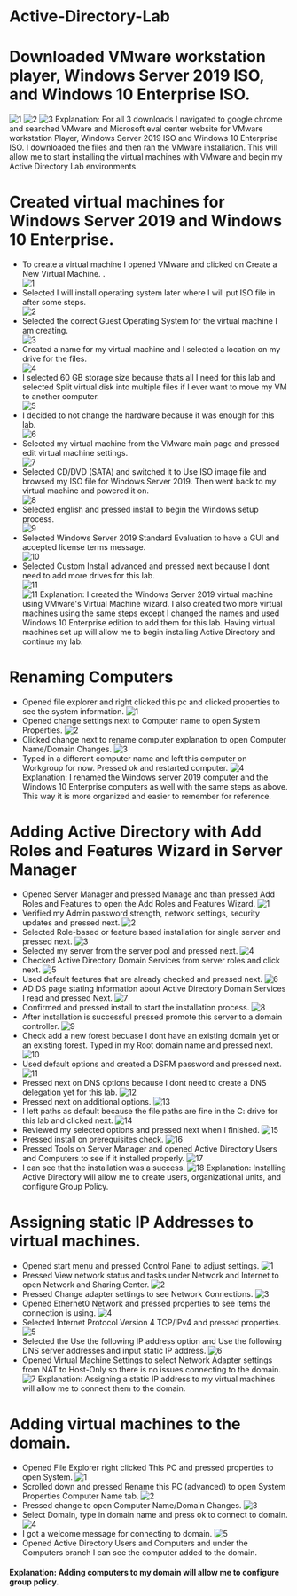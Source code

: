 # Active-Directory-Lab
# Downloaded VMware workstation player, Windows Server 2019 ISO, and Windows 10 Enterprise ISO.<br>
![1](https://github.com/coreybruck/Active-Directory-Lab/assets/78772836/8f24ebc7-26a1-4ba4-970a-1f7a9770e040)
![2](https://github.com/coreybruck/Active-Directory-Lab/assets/78772836/6c3369ce-23d9-4570-88dc-b80c013292e5)
![3](https://github.com/coreybruck/Active-Directory-Lab/assets/78772836/144bdbc8-11de-4fbd-8ace-5ac663a12243)
Explanation: For all 3 downloads I navigated to google chrome and searched VMware and Microsoft eval center website for VMware workstation Player, Windows Server 2019 ISO and Windows 10 Enterprise ISO. I downloaded the files and then ran the VMware installation. This will allow me to start installing the virtual machines with VMware and begin my Active Directory Lab environments.

# Created virtual machines for Windows Server 2019 and Windows 10 Enterprise.
- To create a virtual machine I opened VMware and clicked on Create a New Virtual Machine. .<br>
![1](https://github.com/coreybruck/Active-Directory-Lab/assets/78772836/acf34b63-8702-4662-9dec-2ebf1780fea5)
- Selected I will install operating system later where I will put ISO file in after some steps.<br>
![2](https://github.com/coreybruck/Active-Directory-Lab/assets/78772836/f7a718cb-9e15-4999-962a-6e649c49753c)
- Selected the correct Guest Operating System for the virtual machine I am creating.<br>
![3](https://github.com/coreybruck/Active-Directory-Lab/assets/78772836/0ef81030-0658-40b5-9ec1-93fed09d79be)
- Created a name for my virtual machine and I selected a location on my drive for the files.<br>
![4](https://github.com/coreybruck/Active-Directory-Lab/assets/78772836/db6fe610-474a-4fbb-9938-84fed13cc65f)
- I selected 60 GB storage size because thats all I need for this lab and selected Split virtual disk into multiple files if I ever want to move my VM to another computer.<br>
![5](https://github.com/coreybruck/Active-Directory-Lab/assets/78772836/609aca66-0d68-4a89-b975-11db0063a03f)
- I decided to not change the hardware because it was enough for this lab.<br>
![6](https://github.com/coreybruck/Active-Directory-Lab/assets/78772836/a87d8dc6-0340-4732-b2c5-4278e0a64ed1)
- Selected my virtual machine from the VMware main page and pressed edit virtual machine settings.<br>
![7](https://github.com/coreybruck/Active-Directory-Lab/assets/78772836/4e59aa9e-360b-4ece-8eed-74cd64e74fb0)
- Selected CD/DVD (SATA) and switched it to Use ISO image file and browsed my ISO file for Windows Server 2019. Then went back to my virtual machine and powered it on.<br>
![8](https://github.com/coreybruck/Active-Directory-Lab/assets/78772836/3c449eef-fd67-4974-b81e-fbe7336b05f5)
- Selected english and pressed install to begin the Windows setup process.<br>
![9](https://github.com/coreybruck/Active-Directory-Lab/assets/78772836/ef98582e-4917-49de-9159-279909433e0e)
- Selected Windows Server 2019 Standard Evaluation to have a GUI and accepted license terms message.<br>
![10](https://github.com/coreybruck/Active-Directory-Lab/assets/78772836/b9af7e4e-657f-4f23-8d93-23e29a72b3b9)
- Selected Custom Install advanced and pressed next because I dont need to add more drives for this lab.<br>
![11](https://github.com/coreybruck/Active-Directory-Lab/assets/78772836/4dd02055-dd45-4634-9956-7bc6d6a20400)<br>
![11](https://github.com/coreybruck/Active-Directory-Lab/assets/78772836/e7efdec8-43d8-48c9-b5f6-b86a1e3367cc)
Explanation: I created the Windows Server 2019 virtual machine using VMware's Virtual Machine wizard. I also created two more virtual machines using the same steps except I changed the names and used Windows 10 Enterprise edition to add them for this lab. Having virtual machines set up will allow me to begin installing Active Directory and continue my lab.

# Renaming Computers
- Opened file explorer and right clicked this pc and clicked properties to see the system information.
![1](https://github.com/coreybruck/Active-Directory-Lab/assets/78772836/f9aebd5f-0d3e-44ae-90f8-37a412c0e3ed)
- Opened change settings next to Computer name to open System Properties.
![2](https://github.com/coreybruck/Active-Directory-Lab/assets/78772836/ef214e8f-3317-4826-b7a6-02b6bcfa5940)
- Clicked change next to rename computer explanation to open Computer Name/Domain Changes.
![3](https://github.com/coreybruck/Active-Directory-Lab/assets/78772836/103dc7d2-a0e8-4e30-bdc7-0a4e1baee15d)
- Typed in a different computer name and left this computer on Workgroup for now. Pressed ok and restarted computer.
![4](https://github.com/coreybruck/Active-Directory-Lab/assets/78772836/29b6f91b-64e1-4c02-90e4-9af92a033fa2)
Explanation: I renamed the Windows server 2019 computer and the Windows 10 Enterprise computers as well with the same steps as above. This way it is more organized and easier to remember for reference.

# Adding Active Directory with Add Roles and Features Wizard in Server Manager
- Opened Server Manager and pressed Manage and than pressed Add Roles and Features to open the Add Roles and Features Wizard.
![1](https://github.com/coreybruck/Active-Directory-Lab/assets/78772836/3bc28b3b-f7d3-4771-8822-8c4257a57c81)
- Verified my Admin password strength, network settings, security updates and pressed next.
![2](https://github.com/coreybruck/Active-Directory-Lab/assets/78772836/c1000136-fc90-4c81-863c-b5a34d9fc9b3)
- Selected Role-based or feature based installation for single server and pressed next.
![3](https://github.com/coreybruck/Active-Directory-Lab/assets/78772836/f665df43-7dba-4804-8829-f18b18ecf12b)
- Selected my server from the server pool and pressed next.
![4](https://github.com/coreybruck/Active-Directory-Lab/assets/78772836/79bb7d09-80d2-4fe0-873b-59c270a096cd)
- Checked Active Directory Domain Services from server roles and click next.
![5](https://github.com/coreybruck/Active-Directory-Lab/assets/78772836/f0ff77c7-ee2b-40dc-8063-52e84bb29efb)
- Used default features that are already checked and pressed next.
![6](https://github.com/coreybruck/Active-Directory-Lab/assets/78772836/ff94af42-bb72-4e95-9f51-0ce04e90dffa)
- AD DS page stating information about Active Directory Domain Services I read and pressed Next.
![7](https://github.com/coreybruck/Active-Directory-Lab/assets/78772836/67578c12-8dd9-4126-b9a9-df92fbe165ba)
- Confirmed and pressed install to start the installation process.
![8](https://github.com/coreybruck/Active-Directory-Lab/assets/78772836/c8cbff3d-28ef-4ee8-a3d8-1532d993fca2)
- After installation is successful pressed promote this server to a domain controller.
![9](https://github.com/coreybruck/Active-Directory-Lab/assets/78772836/ade07793-9012-4648-833a-45a6e111e040)
- Check add a new forest becuase I dont have an existing domain yet or an existing forest. Typed in my Root domain name and pressed next.
![10](https://github.com/coreybruck/Active-Directory-Lab/assets/78772836/ea6c6461-d538-4fd0-8c97-afec8421f6c5)
- Used default options and created a DSRM password and pressed next.
![11](https://github.com/coreybruck/Active-Directory-Lab/assets/78772836/411577e5-d468-48ff-bcb0-93214e4ff4d0)
- Pressed next on DNS options because I dont need to create a DNS delegation yet for this lab.
![12](https://github.com/coreybruck/Active-Directory-Lab/assets/78772836/950c0967-f4e8-4aba-9ea4-b8049151d9c3)
- Pressed next on additional options.
![13](https://github.com/coreybruck/Active-Directory-Lab/assets/78772836/e6ed65bd-c68a-46b4-a1e9-12e03b19546a)
- I left paths as default because the file paths are fine in the C: drive for this lab and clicked next.
![14](https://github.com/coreybruck/Active-Directory-Lab/assets/78772836/a43ba0af-b530-43e9-b243-c71aad338bb0)
- Reviewed my selected options and pressed next when I finished.
![15](https://github.com/coreybruck/Active-Directory-Lab/assets/78772836/670b498d-9e8a-4fc1-9a15-ee88cf800a1e)
- Pressed install on prerequisites check.
![16](https://github.com/coreybruck/Active-Directory-Lab/assets/78772836/ebc95ac7-3f57-4861-bb67-4630d0f4b00c)
- Pressed Tools on Server Manager and opened Active Directory Users and Computers to see if it installed properly.
![17](https://github.com/coreybruck/Active-Directory-Lab/assets/78772836/e95a50ea-6df7-406c-8818-a97e022ff8a8)
- I can see that the installation was a success.
![18](https://github.com/coreybruck/Active-Directory-Lab/assets/78772836/42f83dad-7588-4751-9d9c-5a052eb6c086)
Explanation: Installing Active Directory will allow me to create users, organizational units, and configure Group Policy.

# Assigning static IP Addresses to virtual machines.
- Opened start menu and pressed Control Panel to adjust settings.
![1](https://github.com/coreybruck/Active-Directory-Lab/assets/78772836/508184ec-a1b8-431d-95d6-b2acd68983e9)
- Pressed View network status and tasks under Network and Internet to open Network and Sharing Center.
![2](https://github.com/coreybruck/Active-Directory-Lab/assets/78772836/ccd5d3db-e4c3-4b99-afa3-40d955e37a2e)
- Pressed Change adapter settings to see Network Connections.
![3](https://github.com/coreybruck/Active-Directory-Lab/assets/78772836/ea432fa0-11bd-476f-9609-fb01a6fbffc6)
- Opened Ethernet0 Network and pressed properties to see items the connection is using.
![4](https://github.com/coreybruck/Active-Directory-Lab/assets/78772836/f4e59024-e227-4a90-bd49-d2f092185213)
- Selected Internet Protocol Version 4 TCP/IPv4 and pressed properties.
![5](https://github.com/coreybruck/Active-Directory-Lab/assets/78772836/b66c70d8-5b11-4fb2-bfc0-350c8def471a)
- Selected the Use the following IP address option and Use the following DNS server addresses and input static IP address.
![6](https://github.com/coreybruck/Active-Directory-Lab/assets/78772836/2d00432d-0f32-4ba6-a9c5-660f5b8bcb0e)
- Opened Virtual Machine Settings to select Network Adapter settings from NAT to Host-Only so there is no issues connecting to the domain.
![7](https://github.com/coreybruck/Active-Directory-Lab/assets/78772836/b706a081-613a-4244-8e3a-6acba45a9d1f)
Explanation: Assigning a static IP address to my virtual machines will allow me to connect them to the domain.

# Adding virtual machines to the domain.
- Opened File Explorer right clicked This PC and pressed properties to open System.
![1](https://github.com/coreybruck/Active-Directory-Lab/assets/78772836/a95e4a00-967c-4ed1-8044-1cdbb2727e3d)
- Scrolled down and pressed Rename this PC (advanced) to open System Properties Computer Name tab.
![2](https://github.com/coreybruck/Active-Directory-Lab/assets/78772836/77905240-89cb-4d61-a45c-a6d0a1973969)
- Pressed change to open Computer Name/Domain Changes.
![3](https://github.com/coreybruck/Active-Directory-Lab/assets/78772836/3c57f2ea-976a-47f4-a3a2-6dc6bfde4527)
- Select Domain, type in domain name and press ok to connect to domain.
![4](https://github.com/coreybruck/Active-Directory-Lab/assets/78772836/bf68a668-7cfe-4451-bde7-9e9518033d28)
- I got a welcome message for connecting to domain.
![5](https://github.com/coreybruck/Active-Directory-Lab/assets/78772836/9247e707-5430-4e6c-9b33-bdeaa0e9002f)
- Opened Active Directory Users and Computers and under the Computers branch I can see the computer added to the domain.
#### Explanation: Adding computers to my domain will allow me to configure group policy.








